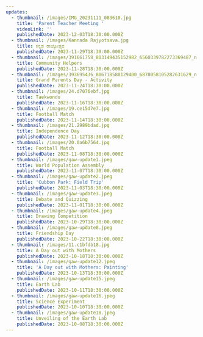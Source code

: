 ```yaml
---
updates:
  - thumbnail: /images/IMG_20231111_083610.jpg
    title: 'Parent Teacher Meeting '
    videoLink: ''
    publishedDate: 2023-12-03T18:30:00.000Z
  - thumbnail: /images/Kannada Rajyotsava.jpg
    title: ಕನ್ನಡ ರಾಜ್ಯೋತ್ಸವ
    publishedDate: 2023-11-29T18:30:00.000Z
  - thumbnail: /images/391661758_803149435152982_6560339782273369487_n.jpg
    title: Community Helpers
    publishedDate: 2023-11-28T18:30:00.000Z
  - thumbnail: /images/393695436_806718588129400_6878058105282631629_n.jpg
    title: Grand Parents Day - Activity
    publishedDate: 2023-11-24T18:30:00.000Z
  - thumbnail: /images/24.d7076ebf.jpg
    title: Taekwondo
    publishedDate: 2023-11-16T18:30:00.000Z
  - thumbnail: /images/19.ce15d7e7.jpg
    title: Football Match
    publishedDate: 2023-11-14T18:30:00.000Z
  - thumbnail: /images/21.2989bdad.jpg
    title: Independence Day
    publishedDate: 2023-11-12T18:30:00.000Z
  - thumbnail: /images/20.0a6b7564.jpg
    title: Football Match
    publishedDate: 2023-11-08T18:30:00.000Z
  - thumbnail: /images/gaw-update1.jpeg
    title: World Population Assembly
    publishedDate: 2023-11-07T18:30:00.000Z
  - thumbnail: /images/gaw-update2.jpeg
    title: 'Cubbon Park: Field Trip'
    publishedDate: 2023-11-03T18:30:00.000Z
  - thumbnail: /images/gaw-update3.jpeg
    title: Debate and Quizzing
    publishedDate: 2023-11-01T18:30:00.000Z
  - thumbnail: /images/gaw-update4.jpeg
    title: Drawing Competition
    publishedDate: 2023-10-29T18:30:00.000Z
  - thumbnail: /images/gaw-update8.jpeg
    title: Friendship Day
    publishedDate: 2023-10-22T18:30:00.000Z
  - thumbnail: /images/11.c1bfdb18.jpg
    title: A Day out with Mothers
    publishedDate: 2023-10-18T18:30:00.000Z
  - thumbnail: /images/gaw-update12.jpeg
    title: 'A Day out with Mothers: Painting'
    publishedDate: 2023-10-13T18:30:00.000Z
  - thumbnail: /images/gaw-update15.jpeg
    title: Earth Lab
    publishedDate: 2023-10-11T18:30:00.000Z
  - thumbnail: /images/gaw-update16.jpeg
    title: Science Experiment
    publishedDate: 2023-10-10T18:30:00.000Z
  - thumbnail: /images/gaw-update18.jpeg
    title: Unveiling of the Earth Lab
    publishedDate: 2023-10-08T18:30:00.000Z
---
```





